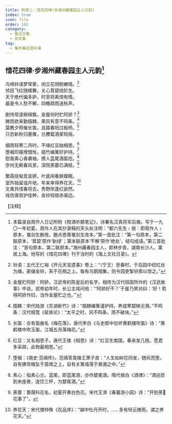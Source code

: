```yaml
---
title: 附录二：惜花四律(步湘州藏春园主人元韵)
index: true
icon: file
order: 162
category:
  - 鲁迅文集
  - 杂文集
tag:  
  - 集外集拾遗补编
---
```


## 惜花四律·步湘州藏春园主人元韵[^①]

鸟啼铃语梦常萦，闲立花阴盼嫩晴。[^②]  
怵目飞红随蝶舞，关心茸碧绕阶生。  
天于绝代偏多妒，时至将离倍有情。  
最是令人愁不解，四檐疏雨送秋声。

剧怜常逐柳绵飘，金屋何时贮阿娇？[^③]  
微雨欲来勤插棘，熏风有意不鸣条。[^④]  
莫教夕照催长笛，且踏春阳过板桥。[^⑤]  
只恐新秋归塞雁，兰艭载酒桨轻摇。

细雨轻寒二月时，不缘红豆始相思。[^⑥]  
堕裀印屐增惆怅，插竹编篱好护持。[^⑦]  
慰我素心香袭袖，撩人蓝尾酒盈卮。[^⑧]  
奈何无赖春风至，深院荼蘼已满枝。[^⑨]

繁英绕甸竞呈妍，叶底闲看蛱蝶眠。  
室外独留滋卉地，年来幸得养花天。[^⑩]  
文禽共惜春将去，秀野欣逢红欲然。  
戏仿唐宫护佳种，金铃轻绾赤阑边。

【注释】

[^①]:本篇录自周作人日记所附《柑酒听鹂笔记》，诗署名汉真将军后裔。写于一九〇一年初夏。周作人在其抄录稿的天头处注明：“都六先生﹙按：即周作人﹚原本，戛剑生删改。圈点悉尊戛剑生改本。”第一首批注：“第一句原本，第二联原本，‘茸碧’原作‘新绿’；第末联原本‘不解’原作‘绝处’，结句成语。”第三首批注：“首句原本，第二联原本。”湘州藏春园主人，即林步青，湖南长沙人，寓居上海。他写的《惜花四律》刊于当时的《海上文社日录》。

[^②]:铃语：五代王仁裕《开元天宝遗事》卷上：“（宁王）至春时，于后园中纫红丝为绳，密缀金铃，系于花梢之上。每有乌鹊翔集，则令园吏掣铃索以惊之。”

[^③]:金屋贮阿娇：阿娇，汉武帝的陈皇后的名字。相传为汉代班固所作的《汉武故事》中说，武帝幼年时，长公主戏问他：“‘阿娇好不？’于是乃笑对曰：‘好！若得阿娇作妇，当作金屋贮之也。’”

[^④]:插棘：宋代陆游《东湖新竹》诗：“插棘编篱谨护持，养成寒碧映沦漪。”不鸣条：汉代桓宽《盐铁论》：“太平之时，风不鸣条，雨不破块。”

[^⑤]:长笛：古有笛曲名《梅花落》，唐代李白《与史郎中钦听黄鹤楼吹笛》诗：“黄鹤楼中吹玉笛，江城五月落梅花。”

[^⑥]:红豆：又名相思子。唐代王维《相思》诗：“红豆生南国，春来发几枝。愿君多采撷，此物最相思。”

[^⑦]:堕裀：《南史·范缜传》，范缜答竟陵王萧子良：“人生如树花同发，随风而堕。自有拂帘幌坠于茵席之上，自有关篱墙落于粪溷之中。”

[^⑧]:素心：指素心兰。蓝尾，即蓝尾酒，亦作婪尾酒。隋代侯白《酒律》：“酒巡匝到末座者，连饮三杯，为婪尾酒。”

[^⑨]:荼蘼：蔷薇科花名，初夏开黄白色花。宋代王淇《春暮游小园》诗：“开到荼花事了”。

[^⑩]:养花天：宋代僧仲殊《花品序》：“越中牡丹开时，……多有轻云微雨，谓之养花天。”
